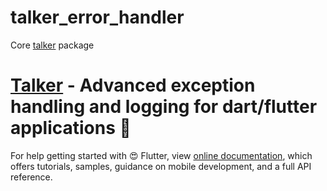 # talker_error_handler
Core [talker](https://github.com/Frezyx/talker) package 

# [Talker](https://github.com/Frezyx/talker) - Advanced exception handling and logging for dart/flutter applications 🚀


For help getting started with 😍 Flutter, view
[online documentation](https://flutter.dev/docs), which offers tutorials, 
samples, guidance on mobile development, and a full API reference.

